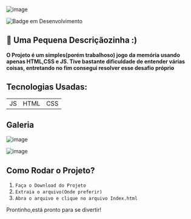 ![image](https://user-images.githubusercontent.com/59092579/180055469-311af619-4cc9-4942-80c1-024bd318d7b9.png)


![Badge em Desenvolvimento](http://img.shields.io/static/v1?label=STATUS&message=Concluído&color=GREEN&style=for-the-badge)

## :hammer: Uma Pequena Descriçãozinha :)


<strong>O Projeto é um simples(porém trabalhoso) jogo da memória usando apenas HTML,CSS e JS. Tive bastante dificuldade de entender várias coisas, entretando no fim consegui resolver esse desafio próprio</strong>

## Tecnologias Usadas:

<table>
  <tr>
    <td>JS</td>
    <td>HTML</td>
    <td>CSS</td>
  </tr>
</table>

## Galeria

![image](https://user-images.githubusercontent.com/59092579/180304704-01c792b5-4970-414f-9834-a8c6bf29b256.png)

![image](https://user-images.githubusercontent.com/59092579/180304975-5460b657-f502-4d4f-ad58-fcf6e0d7bc58.png)


## Como Rodar o Projeto?

1) `Faça o Download do Projeto`
2) `Extraia o arquivo(Onde preferir)`
3) `Abra o arquivo e clique no arquivo Index.html`

Prontinho,está pronto para se divertir!

